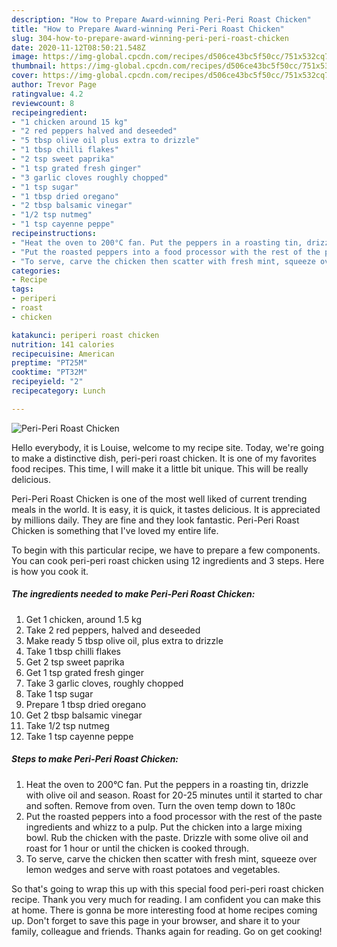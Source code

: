 ```yaml
---
description: "How to Prepare Award-winning Peri-Peri Roast Chicken"
title: "How to Prepare Award-winning Peri-Peri Roast Chicken"
slug: 304-how-to-prepare-award-winning-peri-peri-roast-chicken
date: 2020-11-12T08:50:21.548Z
image: https://img-global.cpcdn.com/recipes/d506ce43bc5f50cc/751x532cq70/peri-peri-roast-chicken-recipe-main-photo.jpg
thumbnail: https://img-global.cpcdn.com/recipes/d506ce43bc5f50cc/751x532cq70/peri-peri-roast-chicken-recipe-main-photo.jpg
cover: https://img-global.cpcdn.com/recipes/d506ce43bc5f50cc/751x532cq70/peri-peri-roast-chicken-recipe-main-photo.jpg
author: Trevor Page
ratingvalue: 4.2
reviewcount: 8
recipeingredient:
- "1 chicken around 15 kg"
- "2 red peppers halved and deseeded"
- "5 tbsp olive oil plus extra to drizzle"
- "1 tbsp chilli flakes"
- "2 tsp sweet paprika"
- "1 tsp grated fresh ginger"
- "3 garlic cloves roughly chopped"
- "1 tsp sugar"
- "1 tbsp dried oregano"
- "2 tbsp balsamic vinegar"
- "1/2 tsp nutmeg"
- "1 tsp cayenne peppe"
recipeinstructions:
- "Heat the oven to 200°C fan. Put the peppers in a roasting tin, drizzle with olive oil and season. Roast for 20-25 minutes until it started to char and soften. Remove from oven. Turn the oven temp down to 180c"
- "Put the roasted peppers into a food processor with the rest of the paste ingredients and whizz to a pulp. Put the chicken into a large mixing bowl. Rub the chicken with the paste. Drizzle with some olive oil and roast for 1 hour or until the chicken is cooked through."
- "To serve, carve the chicken then scatter with fresh mint, squeeze over lemon wedges and serve with roast potatoes and vegetables."
categories:
- Recipe
tags:
- periperi
- roast
- chicken

katakunci: periperi roast chicken 
nutrition: 141 calories
recipecuisine: American
preptime: "PT25M"
cooktime: "PT32M"
recipeyield: "2"
recipecategory: Lunch

---
```



![Peri-Peri Roast Chicken](https://img-global.cpcdn.com/recipes/d506ce43bc5f50cc/751x532cq70/peri-peri-roast-chicken-recipe-main-photo.jpg)

Hello everybody, it is Louise, welcome to my recipe site. Today, we're going to make a distinctive dish, peri-peri roast chicken. It is one of my favorites food recipes. This time, I will make it a little bit unique. This will be really delicious.

Peri-Peri Roast Chicken is one of the most well liked of current trending meals in the world. It is easy, it is quick, it tastes delicious. It is appreciated by millions daily. They are fine and they look fantastic. Peri-Peri Roast Chicken is something that I've loved my entire life.




To begin with this particular recipe, we have to prepare a few components. You can cook peri-peri roast chicken using 12 ingredients and 3 steps. Here is how you cook it.

<!--inarticleads1-->

##### The ingredients needed to make Peri-Peri Roast Chicken:

1. Get 1 chicken, around 1.5 kg
1. Take 2 red peppers, halved and deseeded
1. Make ready 5 tbsp olive oil, plus extra to drizzle
1. Take 1 tbsp chilli flakes
1. Get 2 tsp sweet paprika
1. Get 1 tsp grated fresh ginger
1. Take 3 garlic cloves, roughly chopped
1. Take 1 tsp sugar
1. Prepare 1 tbsp dried oregano
1. Get 2 tbsp balsamic vinegar
1. Take 1/2 tsp nutmeg
1. Take 1 tsp cayenne peppe




<!--inarticleads2-->

##### Steps to make Peri-Peri Roast Chicken:

1. Heat the oven to 200°C fan. Put the peppers in a roasting tin, drizzle with olive oil and season. Roast for 20-25 minutes until it started to char and soften. Remove from oven. Turn the oven temp down to 180c
1. Put the roasted peppers into a food processor with the rest of the paste ingredients and whizz to a pulp. Put the chicken into a large mixing bowl. Rub the chicken with the paste. Drizzle with some olive oil and roast for 1 hour or until the chicken is cooked through.
1. To serve, carve the chicken then scatter with fresh mint, squeeze over lemon wedges and serve with roast potatoes and vegetables.




So that's going to wrap this up with this special food peri-peri roast chicken recipe. Thank you very much for reading. I am confident you can make this at home. There is gonna be more interesting food at home recipes coming up. Don't forget to save this page in your browser, and share it to your family, colleague and friends. Thanks again for reading. Go on get cooking!
